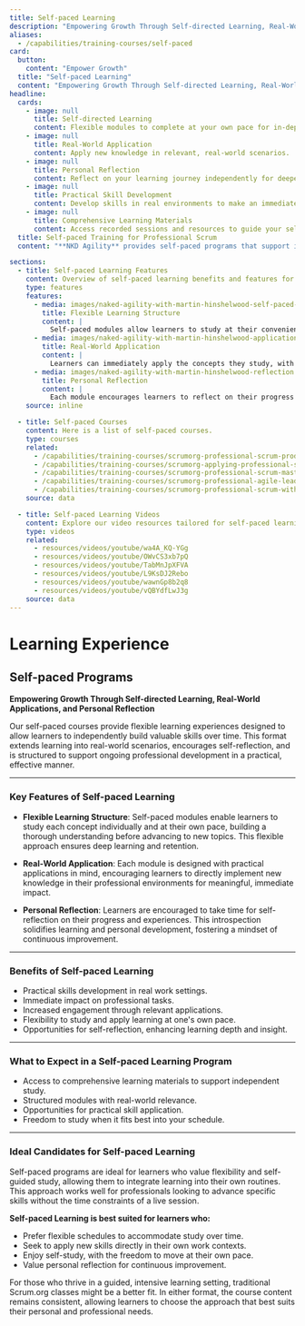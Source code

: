 ```yaml
---
title: Self-paced Learning
description: "Empowering Growth Through Self-directed Learning, Real-World Applications, and Personal Reflection"
aliases:
  - /capabilities/training-courses/self-paced
card:
  button:
    content: "Empower Growth"
  title: "Self-paced Learning"
  content: "Empowering Growth Through Self-directed Learning, Real-World Applications, and Personal Reflection"
headline:
  cards:
    - image: null
      title: Self-directed Learning
      content: Flexible modules to complete at your own pace for in-depth understanding.
    - image: null
      title: Real-World Application
      content: Apply new knowledge in relevant, real-world scenarios.
    - image: null
      title: Personal Reflection
      content: Reflect on your learning journey independently for deeper insights.
    - image: null
      title: Practical Skill Development
      content: Develop skills in real environments to make an immediate impact.
    - image: null
      title: Comprehensive Learning Materials
      content: Access recorded sessions and resources to guide your self-study.
  title: Self-paced Training for Professional Scrum
  content: "**NKD Agility** provides self-paced programs that support individual growth through self-directed study, practical applications, and independent reflection, enabling learners to gain in-depth knowledge and apply it in their work environments."

sections:
  - title: Self-paced Learning Features
    content: Overview of self-paced learning benefits and features for professional development.
    type: features
    features:
      - media: images/naked-agility-with-martin-hinshelwood-self-paced-learning.png
        title: Flexible Learning Structure
        content: |
          Self-paced modules allow learners to study at their convenience, focusing on one concept at a time to ensure thorough understanding before progressing. This approach fosters retention and practical application.
      - media: images/naked-agility-with-martin-hinshelwood-application.png
        title: Real-World Application
        content: |
          Learners can immediately apply the concepts they study, with each topic designed to have direct relevance to professional environments and practical use.
      - media: images/naked-agility-with-martin-hinshelwood-reflection.png
        title: Personal Reflection
        content: |
          Each module encourages learners to reflect on their progress and understanding, fostering a deeper connection to the material and continuous personal growth.
    source: inline

  - title: Self-paced Courses
    content: Here is a list of self-paced courses.
    type: courses
    related:
      - /capabilities/training-courses/scrumorg-professional-scrum-product-owner
      - /capabilities/training-courses/scrumorg-applying-professional-scrum
      - /capabilities/training-courses/scrumorg-professional-scrum-master
      - /capabilities/training-courses/scrumorg-professional-agile-leadership-essentials
      - /capabilities/training-courses/scrumorg-professional-scrum-with-user-experience
    source: data

  - title: Self-paced Learning Videos
    content: Explore our video resources tailored for self-paced learning.
    type: videos
    related:
      - resources/videos/youtube/wa4A_KQ-YGg
      - resources/videos/youtube/OWvCS3xb7pQ
      - resources/videos/youtube/TabMnJpXFVA
      - resources/videos/youtube/L9KsDJ2Rebo
      - resources/videos/youtube/wawnGp8b2q8
      - resources/videos/youtube/vQBYdfLwJ3g
    source: data
---
```


# Learning Experience

## Self-paced Programs

**Empowering Growth Through Self-directed Learning, Real-World Applications, and Personal Reflection**

Our self-paced courses provide flexible learning experiences designed to allow learners to independently build valuable skills over time. This format extends learning into real-world scenarios, encourages self-reflection, and is structured to support ongoing professional development in a practical, effective manner.

---

### Key Features of Self-paced Learning

- **Flexible Learning Structure**: Self-paced modules enable learners to study each concept individually and at their own pace, building a thorough understanding before advancing to new topics. This flexible approach ensures deep learning and retention.

- **Real-World Application**: Each module is designed with practical applications in mind, encouraging learners to directly implement new knowledge in their professional environments for meaningful, immediate impact.

- **Personal Reflection**: Learners are encouraged to take time for self-reflection on their progress and experiences. This introspection solidifies learning and personal development, fostering a mindset of continuous improvement.

---

### Benefits of Self-paced Learning

- Practical skills development in real work settings.
- Immediate impact on professional tasks.
- Increased engagement through relevant applications.
- Flexibility to study and apply learning at one's own pace.
- Opportunities for self-reflection, enhancing learning depth and insight.

---

### What to Expect in a Self-paced Learning Program

- Access to comprehensive learning materials to support independent study.
- Structured modules with real-world relevance.
- Opportunities for practical skill application.
- Freedom to study when it fits best into your schedule.

---

### Ideal Candidates for Self-paced Learning

Self-paced programs are ideal for learners who value flexibility and self-guided study, allowing them to integrate learning into their own routines. This approach works well for professionals looking to advance specific skills without the time constraints of a live session.

**Self-paced Learning is best suited for learners who:**

- Prefer flexible schedules to accommodate study over time.
- Seek to apply new skills directly in their own work contexts.
- Enjoy self-study, with the freedom to move at their own pace.
- Value personal reflection for continuous improvement.

For those who thrive in a guided, intensive learning setting, traditional Scrum.org classes might be a better fit. In either format, the course content remains consistent, allowing learners to choose the approach that best suits their personal and professional needs.
